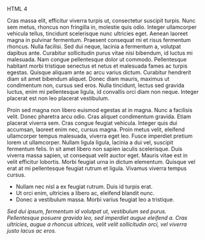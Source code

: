 HTML 4

Cras massa elit, efficitur viverra turpis ut, consectetur suscipit turpis. Nunc sem metus, rhoncus non fringilla in, molestie quis odio. Integer ullamcorper vehicula tellus, tincidunt scelerisque nunc ultricies eget. Aenean laoreet magna in pulvinar fermentum. Praesent consequat mi et risus fermentum rhoncus. Nulla facilisi. Sed dui neque, lacinia a fermentum a, volutpat dapibus ante. Curabitur sollicitudin purus vitae nisi bibendum, id luctus mi malesuada. Nam congue pellentesque dolor ut commodo. Pellentesque habitant morbi tristique senectus et netus et malesuada fames ac turpis egestas. Quisque aliquam ante ac arcu varius dictum. Curabitur hendrerit diam sit amet bibendum aliquet. Donec diam mauris, maximus ut condimentum non, cursus sed eros. Nulla tincidunt, lectus sed gravida luctus, enim mi pellentesque ligula, id convallis orci diam non neque. Integer placerat est non leo placerat vestibulum.

Proin sed magna non libero euismod egestas at in magna. Nunc a facilisis velit. Donec pharetra arcu odio. Cras aliquet condimentum gravida. Etiam placerat viverra sem. Cras congue feugiat vehicula. Integer quis dui accumsan, laoreet enim nec, cursus magna. Proin metus velit, eleifend ullamcorper tempus malesuada, viverra eget leo. Fusce imperdiet pretium lorem ut ullamcorper. Nullam ligula ligula, lacinia a dui vel, suscipit fermentum felis. In sit amet libero non sapien iaculis scelerisque. Duis viverra massa sapien, ut consequat velit auctor eget. Mauris vitae est in velit efficitur lobortis. Morbi feugiat urna in dictum elementum. Quisque vel erat at mi pellentesque feugiat rutrum et ligula. Vivamus viverra tempus cursus.

- Nullam nec nisl a ex feugiat rutrum. Duis id turpis erat. 
- Ut orci enim, ultricies a libero ac, eleifend blandit nunc.
- Donec a vestibulum massa. Morbi varius feugiat leo a tristique.

_Sed dui ipsum, fermentum id volutpat ut, vestibulum sed purus. Pellentesque posuere gravida leo, sed imperdiet augue eleifend a. Cras ultricies, augue a rhoncus ultrices, velit velit sollicitudin orci, vel viverra justo lacus ac eros._

